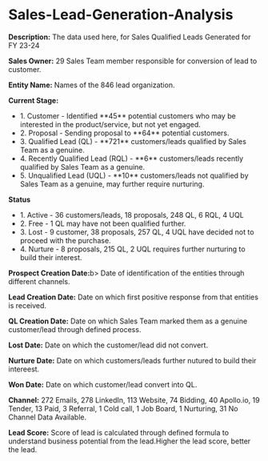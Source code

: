 # Sales-Lead-Generation-Analysis

<b>Description:</b> The data used here, for Sales Qualified Leads Generated for FY 23-24

<b>Sales Owner:</b> 29 Sales Team member responsible for conversion of lead to customer.

<b>Entity Name:</b> Names of the 846 lead organization.

<b>Current Stage:</b>
  <ul>
        <li>1. Customer - Identified **45** potential customers who may be interested in the product/service, but not yet engaged.</li>
        <li>2. Proposal - Sending proposal to **64** potential customers.</li>
        <li>3. Qualified Lead (QL) - **721** customers/leads qualified by Sales Team as a genuine.</li>
        <li>4. Recently Qualified Lead (RQL) - **6** customers/leads recently qualified by Sales Team as a genuine.</li>
        <li>5. Unqualified Lead (UQL) - **10** customers/leads not qualified by Sales Team as a genuine, may further require nurturing.</li>
  </ul>

<b>Status</b>
<ul>
  <li>1. Active - 36 customers/leads, 18 proposals, 248 QL, 6 RQL, 4 UQL</li>
        <li>2. Free - 1 QL may have not been qualified further.</li>
        <li>3. Lost - 9 customer, 38 proposals, 257 QL, 4 UQL have decided not to proceed with the purchase.</li>
        <li>4. Nurture - 8  proposals, 215 QL, 2 UQL requires further nurturing to build their interest.</li>
</ul>
<b>Prospect Creation Date:</b>b> Date of identification of the entities through different channels.

<b>Lead Creation Date:</b> Date on which first positive response from that entities is received.

<b>QL Creation Date:</b> Date on which Sales Team marked them as a genuine customer/lead through defined process.

<b>Lost Date:</b> Date on which the customer/lead did not convert.

<b>Nurture Date:</b> Date on which customers/leads further nutured to build their intereest.

<b>Won Date:</b> Date on which customer/lead convert into QL.

<b>Channel:</b> 272 Emails, 278 LinkedIn, 113 Website, 74 Bidding, 40 Apollo.io, 19 Tender, 13 Paid, 3 Referral, 1 Cold call, 1 Job Board, 1 Nurturing, 31 No Channel Data Available.

<b>Lead Score:</b> Score of lead is calculated through defined formula to understand business potential from the lead.Higher the lead score, better the lead.
